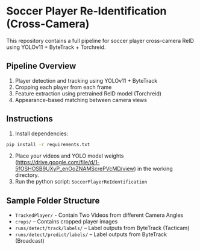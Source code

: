 # Soccer Player Re-Identification (Cross-Camera)

This repository contains a full pipeline for soccer player cross-camera ReID using YOLOv11 + ByteTrack + Torchreid.

## Pipeline Overview
1. Player detection and tracking using YOLOv11 + ByteTrack
2. Cropping each player from each frame
3. Feature extraction using pretrained ReID model (Torchreid)
4. Appearance-based matching between camera views

## Instructions
1. Install dependencies:
```bash
pip install -r requirements.txt
```
2. Place your videos and YOLO model weights (https://drive.google.com/file/d/1-5fOSHOSB9UXyP_enOoZNAMScrePVcMD/view) in the working directory.
3. Run the python script: `SoccerPlayerReIdentification`

## Sample Folder Structure
- `TrackedPlayer/` - Contain Two Videos from different Camera Angles
- `crops/` – Contains cropped player images
- `runs/detect/track/labels/` – Label outputs from ByteTrack (Tacticam)
- `runs/detect/predict/labels/` – Label outputs from ByteTrack (Broadcast)
